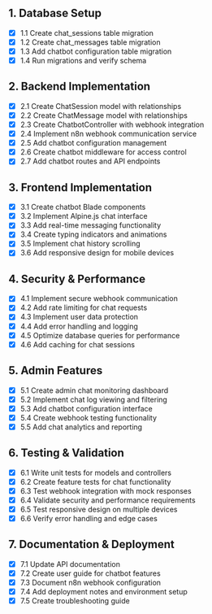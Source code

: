 ## 1. Database Setup
- [x] 1.1 Create chat_sessions table migration
- [x] 1.2 Create chat_messages table migration  
- [x] 1.3 Add chatbot configuration table migration
- [x] 1.4 Run migrations and verify schema

## 2. Backend Implementation
- [x] 2.1 Create ChatSession model with relationships
- [x] 2.2 Create ChatMessage model with relationships
- [x] 2.3 Create ChatbotController with webhook integration
- [x] 2.4 Implement n8n webhook communication service
- [x] 2.5 Add chatbot configuration management
- [x] 2.6 Create chatbot middleware for access control
- [x] 2.7 Add chatbot routes and API endpoints

## 3. Frontend Implementation
- [x] 3.1 Create chatbot Blade components
- [x] 3.2 Implement Alpine.js chat interface
- [x] 3.3 Add real-time messaging functionality
- [x] 3.4 Create typing indicators and animations
- [x] 3.5 Implement chat history scrolling
- [x] 3.6 Add responsive design for mobile devices

## 4. Security & Performance
- [x] 4.1 Implement secure webhook communication
- [x] 4.2 Add rate limiting for chat requests
- [x] 4.3 Implement user data protection
- [x] 4.4 Add error handling and logging
- [x] 4.5 Optimize database queries for performance
- [x] 4.6 Add caching for chat sessions

## 5. Admin Features
- [x] 5.1 Create admin chat monitoring dashboard
- [x] 5.2 Implement chat log viewing and filtering
- [x] 5.3 Add chatbot configuration interface
- [x] 5.4 Create webhook testing functionality
- [x] 5.5 Add chat analytics and reporting

## 6. Testing & Validation
- [x] 6.1 Write unit tests for models and controllers
- [x] 6.2 Create feature tests for chat functionality
- [x] 6.3 Test webhook integration with mock responses
- [x] 6.4 Validate security and performance requirements
- [x] 6.5 Test responsive design on multiple devices
- [x] 6.6 Verify error handling and edge cases

## 7. Documentation & Deployment
- [x] 7.1 Update API documentation
- [x] 7.2 Create user guide for chatbot features
- [x] 7.3 Document n8n webhook configuration
- [x] 7.4 Add deployment notes and environment setup
- [x] 7.5 Create troubleshooting guide
